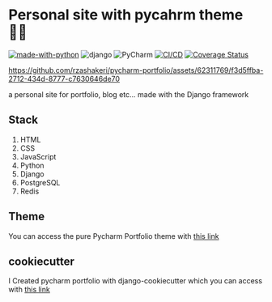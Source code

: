 # Personal site with pycahrm theme 🧑‍💻

[![made-with-python](https://img.shields.io/badge/Made%20with-Python-1f425f.svg)](https://www.python.org/)
![django](https://img.shields.io/badge/django-092e20)
![PyCharm](https://img.shields.io/badge/pycharm-1e7240)
[![CI/CD](https://github.com/rzashakeri/personal-site/actions/workflows/ci-cd.yml/badge.svg)](https://github.com/rzashakeri/personal-site/actions/workflows/ci-cd.yml)
[![Coverage Status](https://coveralls.io/repos/github/rzashakeri/personal-site/badge.svg?branch=master)](https://coveralls.io/github/rzashakeri/personal-site?branch=master)

https://github.com/rzashakeri/pycharm-portfolio/assets/62311769/f3d5ffba-2712-434d-8777-c7630646de70

a personal site for portfolio, blog etc... made with the Django framework

## Stack

1. HTML
2. CSS
3. JavaScript
4. Python
5. Django
6. PostgreSQL
7. Redis

## Theme

You can access the pure Pycharm Portfolio theme with [this link](https://github.com/rzashakeri/pycharm-portfolio-theme)

## cookiecutter

I Created pycharm portfolio with django-cookiecutter which you can
access with [this link](https://github.com/rzashakeri/pycharm-portfolio-cookiecutter)
